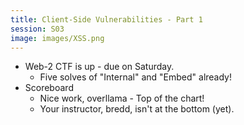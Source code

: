 ```yaml
---
title: Client-Side Vulnerabilities - Part 1
session: S03
image: images/XSS.png
---
```



* Web-2 CTF is up - due on Saturday.
    * Five solves of "Internal" and "Embed" already!
* Scoreboard
    * Nice work, overllama - Top of the chart!
    * Your instructor, bredd, isn't at the bottom (yet).
